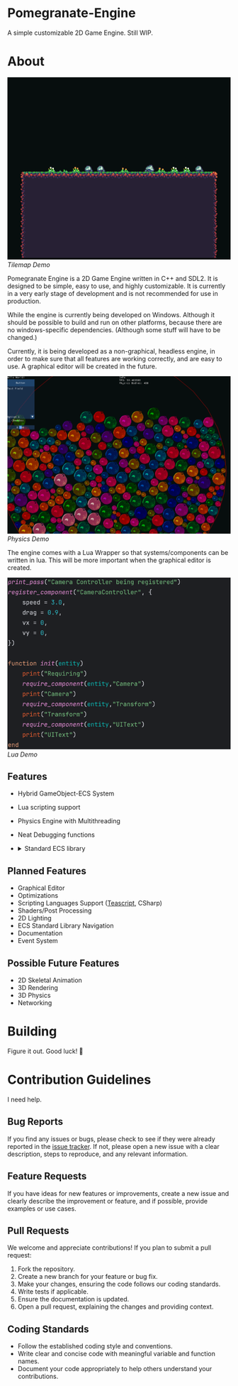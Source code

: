 # Pomegranate-Engine
A simple customizable 2D Game Engine. Still WIP.

# About

![Tilemap Demo](img/tilemap_demo.png) *Tilemap Demo*

Pomegranate Engine is a 2D Game Engine written in C++ and SDL2. It is designed to be simple, easy to use, and highly customizable. 
It is currently in a very early stage of development and is not recommended for use in production.

While the engine is currently being developed on Windows. Although it should be possible to build and run on other platforms, 
because there are no windows-specific dependencies. (Although some stuff will have to be changed.)

Currently, it is being developed as a non-graphical, headless engine, in order to make sure that all features are working correctly, and are easy to use.
A graphical editor will be created in the future.

![Tilemap Demo](img/physics_demo_new.png) *Physics Demo*

The engine comes with a Lua Wrapper so that systems/components can be written in lua. This will be more important when the graphical editor is created.

![Lua Demo](img/lua_script_demo.png) *Lua Demo*

## Features
- Hybrid GameObject-ECS System
- Lua scripting support
- Physics Engine with Multithreading
- Neat Debugging functions
- <details>
  <summary>Standard ECS library</summary>

    - [x] Transform
    - [x] Transform Links
    - [x] Sprite Renderer
    - [x] Frame Animation Sprite Renderer
    - [x] Collision (Circle Only WIP)
    - [x] Rigidbody
    - [x] Tilemap (No Collision)
    - [x] Debug Circles
    - [x] ImGui UI

</details>

## Planned Features
- Graphical Editor
- Optimizations
- Scripting Languages Support ([Teascript](https://github.com/RevengerWizard/teascript), CSharp)
- Shaders/Post Processing
- 2D Lighting
- ECS Standard Library Navigation
- Documentation
- Event System
## Possible Future Features
- 2D Skeletal Animation
- 3D Rendering
- 3D Physics
- Networking

# Building

Figure it out. Good luck! 🥰

# Contribution Guidelines

I need help.

## Bug Reports

If you find any issues or bugs, please check to see if they were already reported in the [issue tracker](https://github.com/Pomegranate-Engine/Pomegranate-Engine/issues). 
If not, please open a new issue with a clear description, steps to reproduce, and any relevant information.

## Feature Requests

If you have ideas for new features or improvements, create a new issue and clearly describe the improvement or feature, 
and if possible, provide examples or use cases.

## Pull Requests

We welcome and appreciate contributions! If you plan to submit a pull request:

1. Fork the repository.
2. Create a new branch for your feature or bug fix.
3. Make your changes, ensuring the code follows our coding standards.
4. Write tests if applicable.
5. Ensure the documentation is updated.
6. Open a pull request, explaining the changes and providing context.

## Coding Standards

- Follow the established coding style and conventions.
- Write clear and concise code with meaningful variable and function names.
- Document your code appropriately to help others understand your contributions.